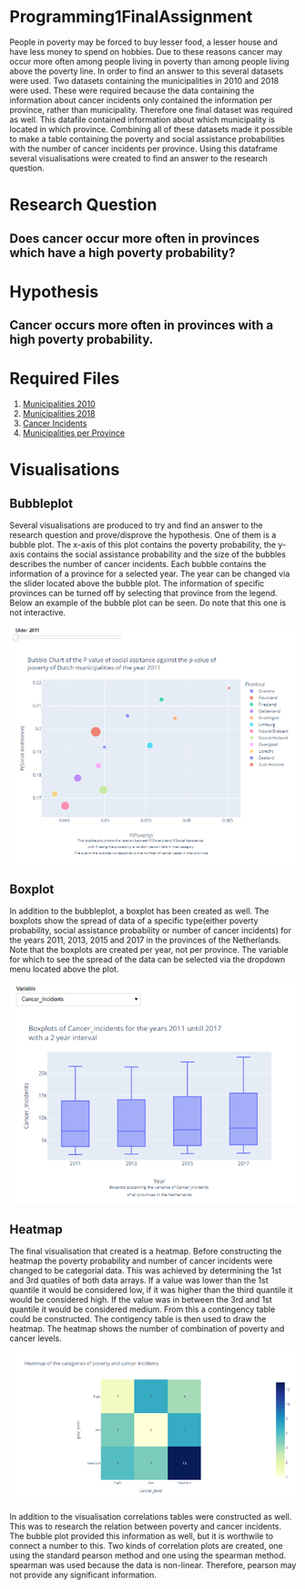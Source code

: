 # Programming1FinalAssignment

People in poverty may be forced to buy lesser food, a lesser house and have less money to spend on hobbies. Due to these reasons cancer may occur more often among people living in poverty than among people living above the poverty line. In order to find an answer to this several datasets were used. Two datasets containing the municipalities in 2010 and 2018 were used. These were required because the data containing the information about cancer incidents only contained the information per province, rather than municipality. Therefore one final dataset was required as well. This datafile contained information about which municipality is located in which province. Combining all of these datasets made it possible to make a table containing the poverty and social assistance probabilities with the number of cancer incidents per province. Using this dataframe several visualisations were created to find an answer to the research question.

# Research Question
## Does cancer occur more often in provinces which have a high poverty probability?

# Hypothesis
## Cancer occurs more often in provinces with a high poverty probability.


# Required Files

1. [Municipalities 2010](https://www.cbs.nl/nl-nl/onze-diensten/methoden/classificaties/overig/gemeentelijke-indelingen-per-jaar/gemeentelijke-indelingen-alfabetisch-en-numeriek/gemeenten-alfabetisch-per-provincie-2015/gemeenten-alfabetisch-per-provincie-2010)
2. [Municipalities 2018](https://www.cbs.nl/nl-nl/cijfers/detail/83859NED)
3. [Cancer Incidents](https://iknl.nl/nkr-cijfers?fs%7Cepidemiologie_id=506&fs%7Ctumor_id=1&fs%7Cregio_id=525%2C527%2C529%2C521%2C528%2C526%2C520%2C522%2C518%2C519%2C523%2C524&fs%7Cperiode_id=568%2C570%2C572%2C545&fs%7Cgeslacht_id=623&fs%7Cleeftijdsgroep_id=656&fs%7Cjaren_na_diagnose_id=666&fs%7Ceenheid_id=683&cs%7Ctype=line&cs%7CxAxis=periode_id&cs%7Cseries=regio_id&ts%7CrowDimensions=periode_id&ts%7CcolumnDimensions=regio_id&lang%7Clanguage=nl)
4. [Municipalities per Province](https://digitaal.scp.nl/armoedeinkaart2019/waar-wonen-de-armen-in-nederland/)

# Visualisations
## Bubbleplot
Several visualisations are produced to try and find an answer to the research question and prove/disprove the hypothesis. 
One of them is a bubble plot. The x-axis of this plot contains the poverty probability, the y-axis contains the social assistance probability and the size of the bubbles describes the number of cancer incidents. Each bubble contains the information of a province for a selected year. The year can be changed via the slider located above the bubble plot. The information of specific provinces can be turned off by selecting that province from the legend.
Below an example of the bubble plot can be seen. Do note that this one is not interactive.

![Bubbleplot](Images/Bubbleplot.png)


## Boxplot
In addition to the bubbleplot, a boxplot has been created as well. 
The boxplots show the spread of data of a specific type(either poverty probability, 
social assistance probability or number of cancer incidents) for the years 2011, 2013, 
2015 and 2017 in the provinces of the Netherlands. Note that the boxplots are created per year, not per province. 
The variable for which to see the spread of the data can be selected via the dropdown menu located above the plot.

![Boxplots](Images/Boxplots.png)

## Heatmap
The final visualisation that created is a heatmap. Before constructing the heatmap the poverty probability and number of cancer 
incidents were changed to be categorial data. This was achieved by determining the 1st and 3rd quatiles 
of both data arrays. If a value was lower than the 1st quantile it would be considered low, if it was 
higher than the third quantile it would be considered high. If the value was in between the 3rd and 1st quantile it would 
be considered medium. From this a contingency table could be constructed. The contigency table is then used to draw the heatmap. 
The heatmap shows the number of combination of poverty and cancer levels.

![Heatmap](Images/Heatmap.png)

In addition to the visualisation correlations tables were constructed as well. 
This was to research the relation between poverty and cancer incidents. The bubble plot provided this information as 
well, but it is worthwile to connect a number to this. Two kinds of correlation plots are created, one using the standard 
pearson method and one using the spearman method. spearman was used because the data is non-linear. 
Therefore, pearson may not provide any significant information.
